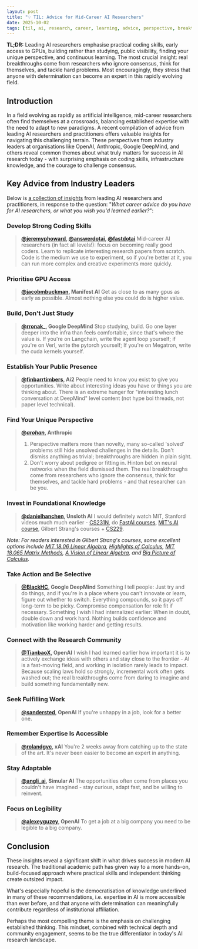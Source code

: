 ```yaml
---
layout: post
title: "💡 TIL: Advice for Mid-Career AI Researchers"
date: 2025-10-02
tags: [til, ai, research, career, learning, advice, perspective, breakthrough]
---
```


**TL;DR:** Leading AI researchers emphasise practical coding skills, early
access to GPUs, building rather than studying, public visibility, finding your
unique perspective, and continuous learning. The most crucial insight: real
breakthroughs come from researchers who ignore consensus, think for themselves,
and tackle hard problems. Most encouragingly, they stress that anyone with
determination can become an expert in this rapidly evolving field.
<!--more-->

## Introduction

In a field evolving as rapidly as artificial intelligence, mid-career
researchers often find themselves at a crossroads, balancing established
expertise with the need to adapt to new paradigms. A recent compilation of
advice from leading AI researchers and practitioners offers valuable insights
for navigating this challenging terrain. These perspectives from industry
leaders at organisations like OpenAI, Anthropic, Google DeepMind, and others
reveal common themes about what truly matters for success in AI research today -
with surprising emphasis on coding skills, infrastructure knowledge, and the
courage to challenge consensus.

## Key Advice from Industry Leaders

Below is
[a collection of insights](https://xcancel.com/chrisbarber/status/1973405958786429285)
from leading AI researchers and practitioners, in response to the question:
"_What career advice do you have for AI researchers, or what you wish you'd
learned earlier?_":

### Develop Strong Coding Skills

> **[@jeremyphoward](https://xcancel.com/jeremyphoward),
> [@answerdotai](https://xcancel.com/answerdotai),
> [@fastdotai](https://xcancel.com/fastdotai)** Mid-career AI researchers (in
> fact all levels!): focus on becoming really good coders. Learn to replicate
> interesting research papers from scratch. Code is the medium we use to
> experiment, so if you're better at it, you can run more complex and creative
> experiments more quickly.

### Prioritise GPU Access

> **[@jacobmbuckman](https://xcancel.com/jacobmbuckman), Manifest AI** Get as
> close to as many gpus as early as possible. Almost nothing else you could do
> is higher value.

### Build, Don't Just Study

> **[@rronak_](https://xcancel.com/rronak_), Google DeepMind** Stop studying,
> build. Go one layer deeper into the infra than feels comfortable, since that's
> where the value is. If you're on Langchain, write the agent loop yourself; if
> you're on Verl, write the pytorch yourself; If you're on Megatron, write the
> cuda kernels yourself.

### Establish Your Public Presence

> **[@finbarrtimbers](https://xcancel.com/finbarrtimbers), Ai2** People need to
> know you exist to give you opportunities. Write about interesting ideas you
> have or things you are thinking about. There is an extreme hunger for
> "interesting lunch conversation at DeepMind" level content (not hype boi
> threads, not paper level technical).

### Find Your Unique Perspective

> **[@_arohan_](https://xcancel.com/_arohan_), Anthropic**
>
> 1. Perspective matters more than novelty, many so-called 'solved' problems
>    still hide unsolved challenges in the details. Don't dismiss anything as
>    trivial; breakthroughs are hidden in plain sight.
> 2. Don't worry about pedigree or fitting in. Hinton bet on neural networks
>    when the field dismissed them. The real breakthroughs come from researchers
>    who ignore the consensus, think for themselves, and tackle hard problems -
>    and that researcher can be you.

### Invest in Foundational Knowledge

> **[@danielhanchen](https://xcancel.com/danielhanchen), Unsloth AI** I would
> definitely watch MIT, Stanford videos much much earlier -
> [CS231N](https://yewtu.be/playlist?list=PLoROMvodv4rOmsNzYBMe0gJY2XS8AQg16),
> do [FastAI courses](https://course.fast.ai/),
> [MIT's AI course](https://yewtu.be/playlist?list=PLtBw6njQRU-rwp5__7C0oIVt26ZgjG9NI),
> Gilbert Strang's courses +
> [CS229](https://yewtu.be/playlist?list=PLULjW8y9XZKiTBlTFPVDLebgtctNZCgG-).

_Note: For readers interested in Gilbert Strang's courses, some excellent
options include
[MIT 18.06 Linear Algebra](https://yewtu.be/playlist?list=PLE7DDD91010BC51F8),
[Highlights of Calculus](https://yewtu.be/playlist?list=PLBE9407EA64E2C318),
[MIT 18.065 Matrix Methods](https://yewtu.be/playlist?list=PLUl4u3cNGP63oMNUHXqIUcrkS2PivhN3k),
[A Vision of Linear Algebra](https://yewtu.be/playlist?list=PLUl4u3cNGP61iQEFiWLE21EJCxwmWvvek),
and
[Big Picture of Calculus](https://yewtu.be/watch?v=UcWsDwg1XwM&list=PLBE9407EA64E2C318&index=1)._

### Take Action and Be Selective

> **[@BlackHC](https://xcancel.com/BlackHC), Google DeepMind** Something I tell
> people: Just try and do things, and if you're in a place where you can't
> innovate or learn, figure out whether to switch. Everything compounds, so it
> pays off long-term to be picky. Compromise compensation for role fit if
> necessary. Something I wish I had internalized earlier: When in doubt, double
> down and work hard. Nothing builds confidence and motivation like working
> harder and getting results.

### Connect with the Research Community

> **[@TianbaoX](https://xcancel.com/TianbaoX), OpenAI** I wish I had learned
> earlier how important it is to actively exchange ideas with others and stay
> close to the frontier - AI is a fast-moving field, and working in isolation
> rarely leads to impact. Because scaling laws hold so strongly, incremental
> work often gets washed out; the real breakthroughs come from daring to imagine
> and build something fundamentally new.

### Seek Fulfilling Work

> **[@sandersted](https://xcancel.com/sandersted), OpenAI** If you're unhappy in
> a job, look for a better one.

### Remember Expertise Is Accessible

> **[@rolandgvc](https://xcancel.com/rolandgvc), xAI** You're 2 weeks away from
> catching up to the state of the art. It's never been easier to become an
> expert in anything.

### Stay Adaptable

> **[@angli_ai](https://xcancel.com/angli_ai), Simular AI** The opportunities
> often come from places you couldn't have imagined - stay curious, adapt fast,
> and be willing to reinvent.

### Focus on Legibility

> **[@alexeyguzey](https://xcancel.com/alexeyguzey), OpenAI** To get a job at a
> big company you need to be legible to a big company.

## Conclusion

These insights reveal a significant shift in what drives success in modern AI
research. The traditional academic path has given way to a more hands-on,
build-focused approach where practical skills and independent thinking create
outsized impact.

What's especially hopeful is the democratisation of knowledge underlined in many
of these recommendations, i.e. expertise in AI is more accessible than ever
before, and that anyone with determination can meaningfully contribute
regardless of institutional affiliation.

Perhaps the most compelling theme is the emphasis on challenging established
thinking. This mindset, combined with technical depth and community engagement,
seems to be the true differentiator in today's AI research landscape.
